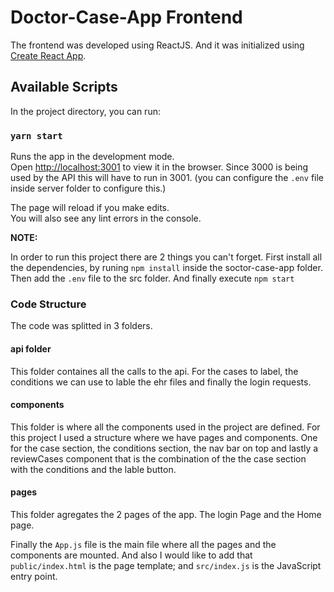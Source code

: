 # Doctor-Case-App Frontend

The frontend was developed using ReactJS. And it was initialized using [Create React App](https://github.com/facebook/create-react-app).

## Available Scripts

In the project directory, you can run:

### `yarn start`

Runs the app in the development mode.\
Open [http://localhost:3001](http://localhost:3001) to view it in the browser. Since 3000 is being used by the API this will have to run in 3001. (you can configure the <code>.env</code> file inside server folder to configure this.)

The page will reload if you make edits.\
You will also see any lint errors in the console.

**NOTE:** 

In order to run this project there are 2 things you can't forget. First install all the dependencies, by runing  <code>npm install</code> inside the soctor-case-app folder. Then add the <code>.env</code> file to the src folder. 
And finally execute <code>npm start</code>

### Code Structure

The code was splitted in 3 folders. 

#### **api folder**

This folder containes all the calls to the api. For the cases to label, the conditions we can use to lable the ehr files and finally the login requests.

#### **components**

This folder is where all the components used in the project are defined. For this project I used a structure where we have pages and components. One for the case section, the conditions section, the nav bar on top and lastly a reviewCases component that is the combination of the the case section with the conditions and the lable button.

#### **pages**

This folder agregates the 2 pages of the app. The login Page and the Home page. 


Finally the <code>App.js</code> file is the main file where all the pages and the components are mounted. 
And also I would like to add that <code>public/index.html</code> is the page template; and <code>src/index.js</code> is the JavaScript entry point.